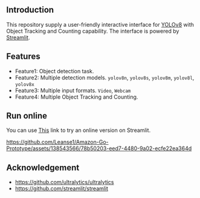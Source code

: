 ## Introduction
This repository supply a user-friendly interactive interface for [YOLOv8](https://github.com/ultralytics/ultralytics) with Object Tracking and Counting capability. The interface is powered by [Streamlit](https://github.com/streamlit/streamlit).

## Features
- Feature1: Object detection task.
- Feature2: Multiple detection models. `yolov8n`, `yolov8s`, `yolov8m`, `yolov8l`, `yolov8x`
- Feature3: Multiple input formats. `Video`, `Webcam`
- Feature4: Multiple Object Tracking and Counting.

## Run online
You can use [This](https://yolov8-deepsort-streamli-gmnvvdeux2pv5bwrc234am.streamlit.app/) link to try an online version on Streamlit.   

https://github.com/Leanse1/Amazon-Go-Prototype/assets/138543566/78b50203-eed7-4480-9a02-ecfe22ea364d


  
## Acknowledgement
- https://github.com/ultralytics/ultralytics
- https://github.com/streamlit/streamlit


